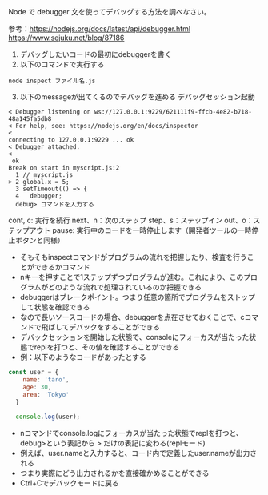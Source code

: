 Node で debugger 文を使ってデバッグする方法を調べなさい。

参考：https://nodejs.org/docs/latest/api/debugger.html
https://www.sejuku.net/blog/87186

1. デバッグしたいコードの最初にdebuggerを書く
2. 以下のコマンドで実行する
```
node inspect ファイル名.js
```
3. 以下のmessageが出てくるのでデバッグを進める
デバッグセッション起動
```
< Debugger listening on ws://127.0.0.1:9229/621111f9-ffcb-4e82-b718-48a145fa5db8
< For help, see: https://nodejs.org/en/docs/inspector
<
connecting to 127.0.0.1:9229 ... ok
< Debugger attached.
<
 ok
Break on start in myscript.js:2
  1 // myscript.js
> 2 global.x = 5;
  3 setTimeout(() => {
  4   debugger;
  debug> コマンドを入力する
```
cont, c: 実行を続行
next、n：次のステップ
step、s：ステップイン
out、o：ステップアウト
pause: 実行中のコードを一時停止します（開発者ツールの一時停止ボタンと同様）


- そもそもinspectコマンドがプログラムの流れを把握したり、検査を行うことができるかコマンド
- nキーを押すことで1ステップずつプログラムが進む。これにより、このプログラムがどのような流れで処理されているのか把握できる
- debuggerはブレークポイント。つまり任意の箇所でプログラムをストップして状態を確認できる
- なので長いソースコードの場合、debuggerを点在させておくことで、cコマンドで飛ばしてデバックをすることができる
- デバックセッションを開始した状態で、consoleにフォーカスが当たった状態でreplを打つと、その値を確認することができる
- 例：以下のようなコードがあったとする
```js
const user = {
    name: 'taro',
    age: 30,
    area: 'Tokyo'
  }
  
  console.log(user);
```
- nコマンドでconsole.logにフォーカスが当たった状態でreplを打つと、debug>という表記から > だけの表記に変わる(replモード)
- 例えば、user.nameと入力すると、コード内で定義したuser.nameが出力される
- つまり実際にどう出力されるかを直接確かめることができる
- Ctrl+Cでデバックモードに戻る